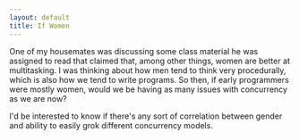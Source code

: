 ```yaml
---
layout: default
title: If Women
---
```


One of my housemates was discussing some class material he was assigned to read
that claimed that, among other things, women are better at multitasking. I was
thinking about how men tend to think very procedurally, which is also how we
tend to write programs. So then, if early programmers were mostly women, would
we be having as many issues with concurrency as we are now?

I'd be interested to know if there's any sort of correlation between gender and
ability to easily grok different concurrency models.

